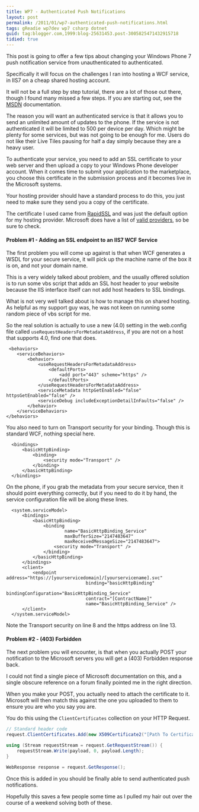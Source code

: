 ```yaml
---
title: WP7 - Authenticated Push Notifications
layout: post
permalink: /2011/01/wp7-authenticated-push-notifications.html
tags: gReadie wp7dev wp7 csharp dotnet
guid: tag:blogger.com,1999:blog-25631453.post-3005825471432915718
tidied: true
---
```



This post is going to offer a few tips about changing your Windows Phone 7 push notification service from unauthenticated to authenticated.  
  
Specifically it will focus on the challenges I ran into hosting a WCF service, in IIS7 on a cheap shared hosting account.  

<!-- more -->

It will not be a full step by step tutorial, there are a lot of those out there, though I found many missed a few steps. If you are starting out, see the [MSDN](http://msdn.microsoft.com/en-us/library/ff941099.aspx) documentation.  
  
The reason you will want an authenticated service is that it allows you to send an unlimited amount of updates to the phone. If the service is not authenticated it will be limited to 500 per device per day. Which might be plenty for some services, but was not going to be enough for me. Users do not like their Live Tiles pausing for half a day simply because they are a heavy user.  
  
To authenticate your service, you need to add an SSL certificate to your web server and then upload a copy to your Windows Phone developer account. When it comes time to submit your application to the marketplace, you choose this certificate in the submission process and it becomes live in the Microsoft systems.  
  
Your hosting provider should have a standard process to do this, you just need to make sure they send you a copy of the certificate.  
  
The certificate I used came from [RapidSSL](http://www.rapidssl.com/) and was just the default option for my hosting provider. Microsoft does have a list of [valid providers](http://msdn.microsoft.com/en-us/library/gg521150.aspx), so be sure to check.  
  
#### Problem #1 - Adding an SSL endpoint to an IIS7 WCF Service
  
The first problem you will come up against is that when WCF generates a WSDL for your secure service, it will pick up the machine name of the box it is on, and not your domain name.  
  
This is a very widely talked about problem, and the usually offered solution is to run some vbs script that adds an SSL host header to your website because the IIS interface itself can not add host headers to SSL bindings.  
  
What is not very well talked about is how to manage this on shared hosting. As helpful as my support guy was, he was not keen on running some random piece of vbs script for me.  
  
So the real solution is actually to use a new (4.0) setting in the web.config file called `useRequestHeadersForMetadataAddress`, if you are not on a host that supports 4.0, find one that does.  
  
```markup
 <behaviors>
    <serviceBehaviors>
        <behavior>
            <useRequestHeadersForMetadataAddress>
                <defaultPorts>
                    <add port="443" scheme="https" />
                </defaultPorts>
            </useRequestHeadersForMetadataAddress>
            <serviceMetadata httpGetEnabled="false" httpsGetEnabled="false" />
            <serviceDebug includeExceptionDetailInFaults="false" />
        </behavior>
    </serviceBehaviors>
</behaviors>
```

You also need to turn on Transport security for your binding. Though this is standard WCF, nothing special here.  


```markup
  <bindings>
      <basicHttpBinding>
          <binding>
              <security mode="Transport" />
          </binding>
      </basicHttpBinding>
  </bindings>
```

On the phone, if you grab the metadata from your secure service, then it should point everything correctly, but if you need to do it by hand, the service configuration file will be along these lines.  


```markup
  <system.serviceModel>
      <bindings>
          <basicHttpBinding>
              <binding 
                      name="BasicHttpBinding_Service"
                      maxBufferSize="2147483647"
                      maxReceivedMessageSize="2147483647">
                  <security mode="Transport" />
              </binding>
          </basicHttpBinding>
      </bindings>
      <client>
          <endpoint address="https://[yourservicedomain]/[yourservicename].svc"
                              binding="basicHttpBinding" 
                              bindingConfiguration="BasicHttpBinding_Service"
                              contract="[ContractName]" 
                              name="BasicHttpBinding_Service" />
      </client>
  </system.serviceModel>
```

Note the Transport security on line 8 and the https address on line 13.  

#### Problem #2 - (403) Forbidden

The next problem you will encounter, is that when you actually POST your notification to the Microsoft servers you will get a (403) Forbidden response back.  

I could not find a single piece of Microsoft documentation on this, and a single obscure reference on a forum finally pointed me in the right direction.  

When you make your POST, you actually need to attach the certificate to it. Microsoft will then match this against the one you uploaded to them to ensure you are who you say you are.  

You do this using the `ClientCertificates` collection on your HTTP Request.  


```csharp
// Standard header code
request.ClientCertificates.Add(new X509Certificate2("[Path To Certificate]", "[Password]"));

using (Stream requestStream = request.GetRequestStream()) {
    requestStream.Write(payload, 0, payload.Length);
}

WebResponse response = request.GetResponse();
```

Once this is added in you should be finally able to send authenticated push notifications.  

Hopefully this saves a few people some time as I pulled my hair out over the course of a weekend solving both of these.  
  
